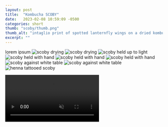 ```yaml
---
layout: post
title:  "Kombucha SCOBY"
date:   2023-02-08 10:59:09 -0500
categories: short
thumb: "scoby/thumb.png"
thumb_alt: "intaglio print of spotted lanternfly wings on a dried kombucha scoby"
excerpt: ""
---
```

lorem ipsum
![scoby drying](/fieldnotes/assets/images/scoby/scoby1.jpg)
![scoby drying](/fieldnotes/assets/images/scoby/scoby2.jpg)
![scoby held up to light](/fieldnotes/assets/images/scoby/scoby3.jpg)
![scoby held with hand](/fieldnotes/assets/images/scoby/scoby4.jpg)
![scoby held with hand](/fieldnotes/assets/images/scoby/scoby5.jpg)
![scoby held with hand](/fieldnotes/assets/images/scoby/scoby6.jpg)
![scoby against white table](/fieldnotes/assets/images/scoby/scoby7.jpg)
![scoby against white table](/fieldnotes/assets/images/scoby/scoby8.jpg)
![henna tattooed scoby](/fieldnotes/assets/images/scoby/henna.png)

<video muted autoplay controls>
  <source src="/fieldnotes/assets/images/scoby/scoby9.mp4" type="video/mp4">
Your browser does not support the video tag.
</video>

